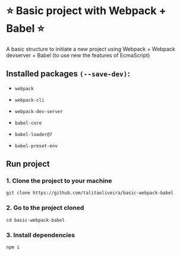 
# ⭐️ Basic project with Webpack + Babel ⭐️

A basic structure to initiate a new project using Webpack + Webpack devserver + Babel (to use new the features of EcmaScript)

## Installed packages ```(--save-dev)```:

- ```webpack```
- ```webpack-cli```
- ```webpack-dev-server```

- ```babel-core ```
- ```babel-loader@7``` 
- ```babel-preset-env```


## Run project

### 1. Clone the project to your machine
```
git clone https://github.com/talitaoliveira/basic-webpack-babel
```

### 2. Go to the project cloned
```
cd basic-webpack-babel
```

### 3. Install dependencies
```
npm i
```